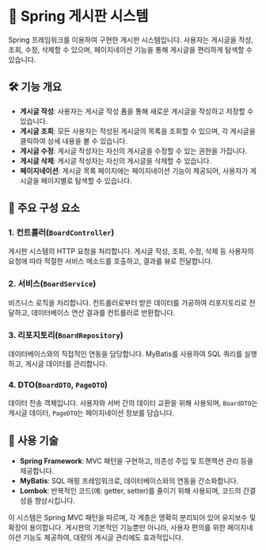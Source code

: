 # 🌟 Spring 게시판 시스템

Spring 프레임워크를 이용하여 구현한 게시판 시스템입니다. 사용자는 게시글을 작성, 조회, 수정, 삭제할 수 있으며, 페이지네이션 기능을 통해 게시글을 편리하게 탐색할 수 있습니다.

## 🛠 기능 개요

- **게시글 작성**: 사용자는 게시글 작성 폼을 통해 새로운 게시글을 작성하고 저장할 수 있습니다.
- **게시글 조회**: 모든 사용자는 작성된 게시글의 목록을 조회할 수 있으며, 각 게시글을 클릭하여 상세 내용을 볼 수 있습니다.
- **게시글 수정**: 게시글 작성자는 자신의 게시글을 수정할 수 있는 권한을 가집니다.
- **게시글 삭제**: 게시글 작성자는 자신의 게시글을 삭제할 수 있습니다.
- **페이지네이션**: 게시글 목록 페이지에는 페이지네이션 기능이 제공되어, 사용자가 게시글을 페이지별로 탐색할 수 있습니다.

## 🎲 주요 구성 요소

### 1. 컨트롤러(`BoardController`)

게시판 시스템의 HTTP 요청을 처리합니다. 게시글 작성, 조회, 수정, 삭제 등 사용자의 요청에 따라 적절한 서비스 메소드를 호출하고, 결과를 뷰로 전달합니다.

### 2. 서비스(`BoardService`)

비즈니스 로직을 처리합니다. 컨트롤러로부터 받은 데이터를 가공하여 리포지토리로 전달하고, 데이터베이스 연산 결과를 컨트롤러로 반환합니다.

### 3. 리포지토리(`BoardRepository`)

데이터베이스와의 직접적인 연동을 담당합니다. MyBatis를 사용하여 SQL 쿼리를 실행하고, 게시글 데이터를 관리합니다.

### 4. DTO(`BoardDTO`, `PageDTO`)

데이터 전송 객체입니다. 사용자와 서버 간의 데이터 교환을 위해 사용되며, `BoardDTO`는 게시글 데이터, `PageDTO`는 페이지네이션 정보를 담습니다.

## 📘 사용 기술

- **Spring Framework**: MVC 패턴을 구현하고, 의존성 주입 및 트랜잭션 관리 등을 제공합니다.
- **MyBatis**: SQL 매핑 프레임워크로, 데이터베이스와의 연동을 간소화합니다.
- **Lombok**: 반복적인 코드(예: getter, setter)를 줄이기 위해 사용되며, 코드의 간결성을 향상시킵니다.

이 시스템은 Spring MVC 패턴을 따르며, 각 계층은 명확히 분리되어 있어 유지보수 및 확장이 용이합니다. 게시판의 기본적인 기능뿐만 아니라, 사용자 편의를 위한 페이지네이션 기능도 제공하여, 대량의 게시글 관리에도 효과적입니다.
